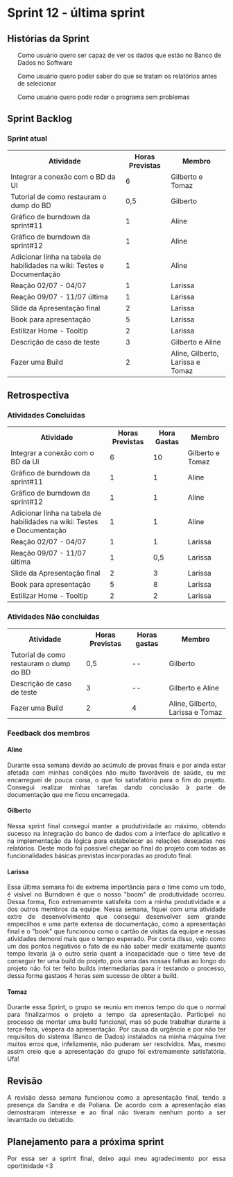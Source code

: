 <h1> Sprint 12 - última sprint </h1>

<h2> Histórias da Sprint </h2>

<ul> Como usuário quero ser capaz de ver os dados que estão no Banco de Dados no Software </ul>
<ul> Como usuário quero poder saber do que se tratam os relatórios antes de selecionar </ul>
<ul> Como usuário quero pode rodar o programa sem problemas </ul>


<h2> Sprint Backlog </h2>

<h3> Sprint atual </h3>
<table>
  <tr>
    <th> Atividade </th>
    <th> Horas Previstas </th>
    <th> Membro </th>
  </tr>
  <tr>
    <td>   Integrar a conexão com o BD da UI </td>
    <td>  6 </td>
    <td>   Gilberto e Tomaz </td>
  </tr>
  <tr>
    <td> Tutorial de como restauram o dump do BD  </td>
    <td>  0,5 </td>
    <td>  Gilberto </td>
  </tr>
  <tr>
    <td>  Gráfico de burndown da sprint#11 </td>
    <td>  1 </td>
    <td>  Aline </td>
  </tr>
  <tr>
    <td>  Gráfico de burndown da sprint#12 </td>
    <td>  1 </td>
    <td>  Aline </td>
  </tr>
  <tr>
    <td>  Adicionar linha na tabela de habilidades na wiki: Testes e Documentação </td>
    <td>  1 </td>
    <td>  Aline </td>
  </tr>
  <tr>
    <td>  Reação 02/07 - 04/07 </td>
    <td>  1 </td>
    <td>  Larissa </td>
  </tr>
  <tr>
    <td>  Reação 09/07 - 11/07 última </td>
    <td>  1 </td>
    <td>  Larissa </td>
  </tr>
  <tr>
    <td>  Slide da Apresentação final </td>
    <td>  2 </td>
    <td>  Larissa </td>
  </tr>
  <tr>
    <td>  Book para apresentação </td>
    <td>  5 </td>
    <td>  Larissa </td>
  </tr>
  <tr>
    <td>  Estilizar Home - Tooltip </td>
    <td>  2 </td>
    <td>  Larissa </td>
  </tr>
  <tr>
    <td>  Descrição de caso de teste</td>
    <td>  3 </td>
    <td>  Gilberto e Aline </td>
  </tr>
  <tr>
    <td>  Fazer uma Build  </td>
    <td>  2 </td>
    <td>  Aline, Gilberto, Larissa e Tomaz </td>
  </tr>
</table>

<h2> Retrospectiva </h2>
<h3> Atividades Concluidas </h3>
<table>
  <tr>
    <th> Atividade </th>
    <th> Horas Previstas </th>
    <th> Hora Gastas </th>
    <th> Membro </th>
  </tr>
  <tr>
    <td>   Integrar a conexão com o BD da UI </td>
    <td>  6 </td>
    <td> 10 </td>
    <td>   Gilberto e Tomaz </td>
  </tr>
  <td>  Gráfico de burndown da sprint#11 </td>
    <td>  1 </td>
    <td> 1 </td>
    <td>  Aline </td>
  </tr>
  <tr>
    <td>  Gráfico de burndown da sprint#12 </td>
    <td>  1 </td>
    <td> 1 </td>
    <td>  Aline </td>
  </tr>
  <tr>
    <td>  Adicionar linha na tabela de habilidades na wiki: Testes e Documentação </td>
    <td>  1 </td>
    <td> 1 </td> 
    <td>  Aline </td>
  </tr>
  <tr>
    <td>  Reação 02/07 - 04/07 </td>
    <td>  1 </td>
    <td> 1 </td> 
    <td>  Larissa </td>
  </tr>
  <tr>
    <td>  Reação 09/07 - 11/07 última </td>
    <td>  1 </td>
    <td> 0,5 </td> 
    <td>  Larissa </td>
  </tr>
  <tr>
    <td>  Slide da Apresentação final </td>
    <td>  2 </td>
    <td> 3 </td>
    <td>  Larissa </td>
  </tr>
  <tr>
    <td>  Book para apresentação </td>
    <td>  5 </td>
    <td> 8 </td>
    <td>  Larissa </td>
  </tr>
  <tr>
    <td>  Estilizar Home - Tooltip </td>
    <td>  2 </td>
    <td>  2 </td>
    <td>  Larissa </td>
  </tr>
</table>

<h3> Atividades Não concluidas </h3>

<table>
  <tr>
    <th> Atividade </th>
    <th> Horas Previstas </th>
    <th> Horas gastas </th>
    <th> Membro </th>
  </tr>
  <tr>
    <td> Tutorial de como restauram o dump do BD  </td>
    <td>  0,5 </td>
    <td> -- </td>
    <td>  Gilberto </td>
  </tr>
  <tr>
    <td>  Descrição de caso de teste</td>
    <td>  3 </td>
    <td> -- </td>
    <td>  Gilberto e Aline </td>
  </tr>
  <tr>
    <td>  Fazer uma Build  </td>
    <td>  2 </td>
    <td> 4 </td>
    <td>  Aline, Gilberto, Larissa e Tomaz </td>
  </tr>
 
</table>

<h3> Feedback dos membros</h3>
<h4> Aline </h4>

<p align="justify"> 
Durante essa semana devido ao acúmulo de provas finais e por ainda estar afetada com minhas condições não muito favoráveis de saúde, eu me encarreguei de pouca coisa, o que foi satisfatório para o fim do projeto. Consegui realizar minhas tarefas dando conclusão à parte de documentação que me ficou encarregada.
</p>

<h4> Gilberto </h4>

<p align="justify">
  Nessa sprint final consegui manter a produtividade ao máximo, obtendo sucesso na integração do banco de dados com a interface do aplicativo e na implementação da lógica para estabelecer as relações desejadas nos relatórios. Deste modo foi possível chegar ao final do projeto com todas as funcionalidades básicas previstas incorporadas ao produto final.
</p>

<h4> Larissa </h4>
<p align="justify">
  Essa última semana foi de extrema importância para o time como um todo, é visível no Burndown é que o nosso "boom" de produtividade ocorreu. Dessa forma, fico extremamente satisfeita com a minha produtividade e a dos outros membros da equipe. Nessa semana, fiquei com uma atividade extre de desenvolvimento que consegui desenvolver sem grande empecilhos e uma parte extensa de documentação, como a apresentação final e o "book" que funcionou como o cartão de visitas da equipe e nessas atividades demorei mais que o tempo esperado. Por conta disso, vejo como um dos pontos negativos o fato de eu não saber medir exatamente quanto tempo levaria já o outro seria quant a incapacidade que o time teve de conseguir ter uma build do projeto, pois uma das nossas falhas ao longo do projeto não foi ter feito builds intermediarias para ir testando o processo, dessa forma gastaos 4 horas sem sucesso de obter a build. 
</p>

<h4> Tomaz </h4>

<p align="justify">
  Durante essa Sprint, o grupo se reuniu em menos tempo do que o normal para finalizarmos o projeto a tempo da apresentação. Participei no processo de montar uma build funcional, mas só pude trabalhar durante a terça-feira, véspera da apresentação. Por causa da urgência e por não ter requisitos do sistema (Banco de Dados) instalados na minha máquina tive muitos erros que, infelizmente, não puderam ser resolvidos. Mas, mesmo assim creio que a apresentação do grupo foi extremamente satisfatória. Ufa!
</p>

<h2> Revisão </h2>
<p align="justify">
  A revisão dessa semana funcionou como a apresentação final, tendo a presença da Sandra e da Poliana. De acordo com a apresentação elas demostraram interesse e ao final não tiveram nenhum ponto a ser levamtado ou debatido.
</p>

<h2> Planejamento para a próxima sprint</h2>
<p align="justify">
  Por essa ser a sprint final, deixo aqui meu agradecimento por essa oportinidade <3
</p>

